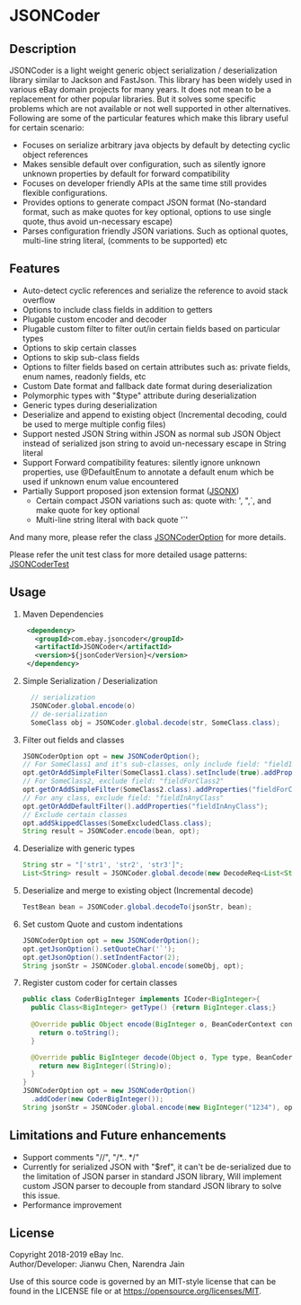 # JSONCoder

## Description
JSONCoder is a light weight generic object serialization / deserialization library similar to Jackson and FastJson.
This library has been widely used in various eBay domain projects for many years. It does not mean to be a replacement 
for other popular libraries. But it solves some specific problems which are not available or not well supported in other 
alternatives. Following are some of the particular features which make this library useful for certain scenario:
 
* Focuses on serialize arbitrary java objects by default by detecting cyclic object references
* Makes sensible default over configuration, such as silently ignore unknown properties by default for forward compatibility 
* Focuses on developer friendly APIs at the same time still provides flexible configurations.  
* Provides options to generate compact JSON format (No-standard format, such as make quotes for key optional, 
options to use single quote, thus avoid un-necessary escape)
* Parses configuration friendly JSON variations. Such as optional quotes, multi-line string literal, (comments to be supported) etc

## Features
* Auto-detect cyclic references and serialize the reference to avoid stack overflow
* Options to include class fields in addition to getters
* Plugable custom encoder and decoder 
* Plugable custom filter to filter out/in certain fields based on particular types
* Options to skip certain classes
* Options to skip sub-class fields
* Options to filter fields based on certain attributes such as: private fields, enum names, readonly fields, etc
* Custom Date format and fallback date format during deserialization
* Polymorphic types with "$type" attribute during deserialization
* Generic types during deserialization
* Deserialize and append to existing object (Incremental decoding, could be used to merge multiple config files)
* Support nested JSON String within JSON as normal sub JSON Object instead of serialized json string to avoid un-necessary
 escape in String literal
* Support Forward compatibility features: silently ignore unknown properties, use @DefaultEnum to annotate a default enum
which be used if unknown enum value encountered
* Partially Support proposed json extension format ([JSONX](./JSONX.md))
  * Certain compact JSON variations such as: quote with: ', ",`, and make quote for key optional 
  * Multi-line string literal with back quote '`'  

 

And many more, please refer the class [JSONCoderOption](JSONCoder/src/main/java/com/ebay/jsoncoder/JSONCoderOption.java)
for more details. 

Please refer the unit test class for more detailed usage patterns: 
[JSONCoderTest](JSONCoder/src/test/java/com/ebay/jsoncoder/JSONCoderTest.java)

## Usage

1. Maven Dependencies
    ```xml
     <dependency>
       <groupId>com.ebay.jsoncoder</groupId>
       <artifactId>JSONCoder</artifactId>
       <version>${jsonCoderVersion}</version>
     </dependency>
    ````
2. Simple Serialization / Deserialization
    ```java
      // serialization
      JSONCoder.global.encode(o)
      // de-serialization
      SomeClass obj = JSONCoder.global.decode(str, SomeClass.class);
    ```
3. Filter out fields and classes
    ```java
   JSONCoderOption opt = new JSONCoderOption();
    // For SomeClass1 and it's sub-classes, only include field: "field1ForClass1", "field2ForClass1"
    opt.getOrAddSimpleFilter(SomeClass1.class).setInclude(true).addProperties("field1ForClass1", "field2ForClass1");
    // For SomeClass2, exclude field: "fieldForClass2"
    opt.getOrAddSimpleFilter(SomeClass2.class).addProperties("fieldForClass2");
    // For any class, exclude field: "fieldInAnyClass"
    opt.getOrAddDefaultFilter().addProperties("fieldInAnyClass");
    // Exclude certain classes
    opt.addSkippedClasses(SomeExcludedClass.class);
    String result = JSONCoder.encode(bean, opt);

    ```
4. Deserialize with generic types
    ```java
    String str = "['str1', 'str2', 'str3']";
    List<String> result = JSONCoder.global.decode(new DecodeReq<List<String>>(str){});
    ```
5. Deserialize and merge to existing object (Incremental decode)
    ```java
    TestBean bean = JSONCoder.global.decodeTo(jsonStr, bean);
    ```
6. Set custom Quote and custom indentations
    ```java
    JSONCoderOption opt = new JSONCoderOption();
    opt.getJsonOption().setQuoteChar('`');
    opt.getJsonOption().setIndentFactor(2);
    String jsonStr = JSONCoder.global.encode(someObj, opt);
    ```
7. Register custom coder for certain classes
    ```java
    public class CoderBigInteger implements ICoder<BigInteger>{
      public Class<BigInteger> getType() {return BigInteger.class;}
      
      @Override public Object encode(BigInteger o, BeanCoderContext context) {
        return o.toString();
      }
    
      @Override public BigInteger decode(Object o, Type type, BeanCoderContext context) {
        return new BigInteger((String)o);
      }
    }
    JSONCoderOption opt = new JSONCoderOption()
      .addCoder(new CoderBigInteger());
    String jsonStr = JSONCoder.global.encode(new BigInteger("1234"), opt);  
    ```
 
## Limitations and Future enhancements
* Support comments "//", "/*.. */"
* Currently for serialized JSON with "$ref", it can't be de-serialized due to the limitation of JSON parser
in standard JSON library, Will implement custom JSON parser to decouple from standard JSON library to solve
this issue.
* Performance improvement

## License
 
Copyright 2018-2019 eBay Inc. <BR>
Author/Developer: Jianwu Chen, Narendra Jain
 
Use of this source code is governed by an MIT-style license that can be found in the LICENSE file or at https://opensource.org/licenses/MIT.
